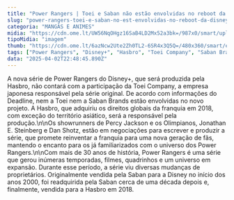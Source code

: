 ```yaml
---
title: "Power Rangers | Toei e Saban não estão envolvidas no reboot da Disney"
slug: "power-rangers-toei-e-saban-no-est-envolvidas-no-reboot-da-disney"
categoria: "MANGÁS E ANIMES"
midia: "https://cdn.ome.lt/UW56NqOHgz16SaB4LD2Mx52a3bk=/987x0/smart/uploads/conteudo/fotos/OMELETE_CAPA_-_2025-04-02T191135.362.png"
tipoMidia: "imagem"
thumb: "https://cdn.ome.lt/6azNcw2Ute2Zh0TL2-6SR4x3Q5Q=/480x360/smart/extras/conteudos/omelete_THUMB_-_2025-04-02T191116.345.png"
tags: ["Power Rangers", "Disney+", "Hasbro", "Toei Company", "Saban Brands", "reboot", "franquia", "showrunners"]
data: "2025-04-02T22:48:45.890Z"
---
```


A nova série de Power Rangers do Disney+, que será produzida pela Hasbro, não contará com a participação da Toei Company, a empresa japonesa responsável pela série original. De acordo com informações do Deadline, nem a Toei nem a Saban Brands estão envolvidas no novo projeto. A Hasbro, que adquiriu os direitos globais da franquia em 2018, com exceção do território asiático, será a responsável pela produção.\n\nOs showrunners de Percy Jackson e os Olimpianos, Jonathan E. Steinberg e Dan Shotz, estão em negociações para escrever e produzir a série, que promete reinventar a franquia para uma nova geração de fãs, mantendo o encanto para os já familiarizados com o universo dos Power Rangers.\n\nCom mais de 30 anos de história, Power Rangers é uma série que gerou inúmeras temporadas, filmes, quadrinhos e um universo em expansão. Durante esse período, a série viu diversas mudanças de proprietários. Originalmente vendida pela Saban para a Disney no início dos anos 2000, foi readquirida pela Saban cerca de uma década depois e, finalmente, vendida para a Hasbro em 2018.